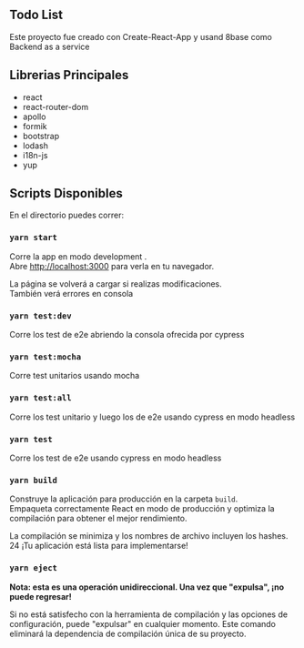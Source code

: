 ## Todo List

Este proyecto fue creado con Create-React-App y usand 8base como Backend as a service 


## Librerias Principales

- react
- react-router-dom
- apollo
- formik
- bootstrap
- lodash
- i18n-js
- yup



## Scripts Disponibles

En el directorio puedes correr:

### `yarn start`

Corre la app en modo development .<br />
Abre [http://localhost:3000](http://localhost:3000) para verla en tu navegador.

La página se volverá a cargar si realizas modificaciones.<br />
También verá errores en consola

### `yarn test:dev`
Corre los test de e2e  abriendo la consola ofrecida por cypress

### `yarn test:mocha`
Corre test unitarios usando mocha

### `yarn test:all`
Corre los test unitario y luego los de e2e usando cypress en modo headless

### `yarn test`

Corre los test de e2e usando cypress en modo headless

### `yarn build`

Construye la aplicación para producción en la carpeta `build`. <br /> Empaqueta correctamente React en modo de producción y optimiza la compilación para obtener el mejor rendimiento. 

La compilación se minimiza y los nombres de archivo incluyen los hashes. <br /> 24 ¡Tu aplicación está lista para implementarse!


### `yarn eject`

**Nota: esta es una operación unidireccional. Una vez que "expulsa", ¡no puede regresar!**

Si no está satisfecho con la herramienta de compilación y las opciones de configuración, puede "expulsar" en cualquier momento. Este comando eliminará la dependencia de compilación única de su proyecto.

